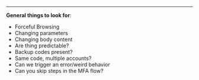 ___
**General things to look for**:
- Forceful Browsing
- Changing parameters
- Changing body content
- Are thing predictable?
- Backup codes present?
- Same code, multiple accounts?
- Can we trigger an error/weird behavior
- Can you skip steps in the MFA flow?


